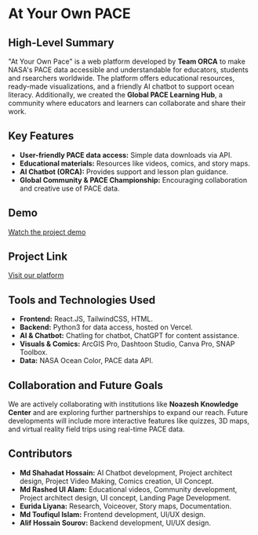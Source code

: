# At Your Own PACE

## High-Level Summary
"At Your Own Pace" is a web platform developed by **Team ORCA** to make NASA's PACE data accessible and understandable for educators, students and rsearchers worldwide. The platform offers educational resources, ready-made visualizations, and a friendly AI chatbot to support ocean literacy. Additionally, we created the **Global PACE Learning Hub**, a community where educators and learners can collaborate and share their work.

## Key Features
- **User-friendly PACE data access:** Simple data downloads via API.
- **Educational materials:** Resources like videos, comics, and story maps.
- **AI Chatbot (ORCA):** Provides support and lesson plan guidance.
- **Global Community & PACE Championship:** Encouraging collaboration and creative use of PACE data.

## Demo
[Watch the project demo](https://youtu.be/44X2NT9j9GE?feature=shared)

## Project Link
[Visit our platform](https://at-your-own-pace.earth/)

## Tools and Technologies Used
- **Frontend:** React.JS, TailwindCSS, HTML.
- **Backend:** Python3 for data access, hosted on Vercel.
- **AI & Chatbot:** Chatling for chatbot, ChatGPT for content assistance.
- **Visuals & Comics:** ArcGIS Pro, Dashtoon Studio, Canva Pro, SNAP Toolbox.
- **Data:** NASA Ocean Color, PACE data API.

## Collaboration and Future Goals
We are actively collaborating with institutions like **Noazesh Knowledge Center** and are exploring further partnerships to expand our reach. Future developments will include more interactive features like quizzes, 3D maps, and virtual reality field trips using real-time PACE data.

## Contributors
- **Md Shahadat Hossain:**  AI Chatbot development, Project architect design, Project Video Making, Comics creation, UI Concept.
- **Md Rashed Ul Alam:** Educational videos, Community development,  Project architect design, UI concept, Landing Page Development.
- **Eurida Liyana:** Research, Voiceover, Story maps, Documentation.
- **Md Toufiqul Islam:** Frontend development, UI/UX design.
- **Alif Hossain Sourov:** Backend development, UI/UX design.



